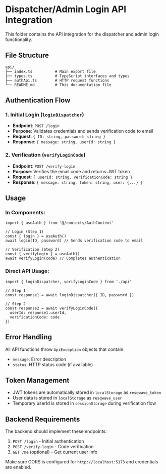 # Dispatcher/Admin Login API Integration

This folder contains the API integration for the dispatcher and admin login functionality.

## File Structure

```
api/
├── index.ts          # Main export file
├── types.ts          # TypeScript interfaces and types
├── authApi.ts        # HTTP request functions
└── README.md         # This documentation file
```

## Authentication Flow

### 1. Initial Login (`loginDispatcher`)
- **Endpoint**: `POST /login`
- **Purpose**: Validates credentials and sends verification code to email
- **Request**: `{ ID: string, password: string }`
- **Response**: `{ message: string, userId: string }`

### 2. Verification (`verifyLoginCode`)
- **Endpoint**: `POST /verify-login`
- **Purpose**: Verifies the email code and returns JWT token
- **Request**: `{ userId: string, verificationCode: string }`
- **Response**: `{ message: string, token: string, user: {...} }`

## Usage

### In Components:
```tsx
import { useAuth } from '@/contexts/AuthContext'

// Login (Step 1)
const { login } = useAuth()
await login(ID, password) // Sends verification code to email

// Verification (Step 2)
const { verifyLogin } = useAuth()
await verifyLogin(code) // Completes authentication
```

### Direct API Usage:
```tsx
import { loginDispatcher, verifyLoginCode } from './api'

// Step 1
const response1 = await loginDispatcher({ ID, password })

// Step 2  
const response2 = await verifyLoginCode({
  userId: response1.userId,
  verificationCode: code
})
```

## Error Handling

All API functions throw `ApiException` objects that contain:
- `message`: Error description
- `status`: HTTP status code (if available)

## Token Management

- JWT tokens are automatically stored in `localStorage` as `resqwave_token`
- User data is stored in `localStorage` as `resqwave_user`
- Temporary userId is stored in `sessionStorage` during verification flow

## Backend Requirements

The backend should implement these endpoints:
1. `POST /login` - Initial authentication
2. `POST /verify-login` - Code verification
3. `GET /me` (optional) - Get current user info

Make sure CORS is configured for `http://localhost:5173` and credentials are enabled.